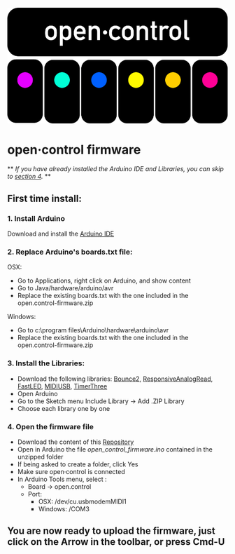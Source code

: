 ![open.control](https://github.com/KBLiveSolutions/open.control/blob/main/assets/images/logo_big.png)

# open·control firmware

** *If you have already installed the Arduino IDE and Libraries, you can skip to [section 4](#4-open-the-firmware-file).* **

## First time install:

### 1. Install Arduino

Download and install the [Arduino IDE](https://www.arduino.cc/en/software/)

### 2. Replace Arduino's boards.txt file:

OSX:
* Go to Applications, right click on Arduino, and show content
* Go to Java/hardware/arduino/avr
* Replace the existing boards.txt with the one included in the open.control-firmware.zip

Windows:
* Go to c:\program files\Arduino\hardware\arduino\avr
* Replace the existing boards.txt with the one included in the open.control-firmware.zip

### 3. Install the Libraries:

* Download the following libraries: [Bounce2](https://github.com/thomasfredericks/Bounce2/archive/refs/heads/master.zip), [ResponsiveAnalogRead](https://github.com/dxinteractive/ResponsiveAnalogRead/archive/refs/heads/master.zip), [FastLED](https://github.com/FastLED/FastLED/archive/refs/heads/master.zip), [MIDIUSB](https://github.com/arduino-libraries/MIDIUSB/archive/refs/heads/master.zip), [TimerThree](https://github.com/PaulStoffregen/TimerThree/archive/refs/heads/master.zip)
* Open Arduino
* Go to the Sketch menu Include Library -> Add .ZIP Library
* Choose each library one by one

### 4. Open the firmware file

* Download the content of this [Repository](https://github.com/KBLiveSolutions/open.control-firmware/archive/refs/heads/main.zip)
* Open in Arduino the file *open_control_firmware.ino* contained in the unzipped folder
* If being asked to create a folder, click Yes
* Make sure open·control is connected
* In Arduino Tools menu, select : 
    * Board -> open.control
    * Port: 
        * OSX: /dev/cu.usbmodemMIDI1
        * Windows: /COM3

## You are now ready to upload the firmware, just click on the Arrow in the toolbar, or press Cmd-U



